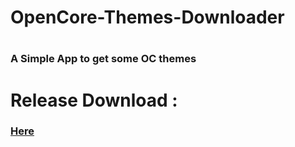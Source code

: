 # OpenCore-Themes-Downloader
# 
### A Simple App to get some OC themes
#
# Release Download :
###  [Here](https://github.com/HelmoHass/OpenCore-Themes-Downloader/releases)
